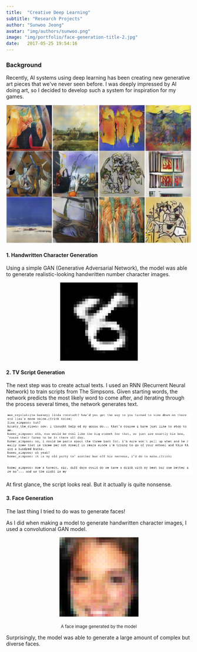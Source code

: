 ```yaml
---
title:  "Creative Deep Learning"
subtitle: "Research Projects"
author: "Sunwoo Jeong"
avatar: "img/authors/sunwoo.png"
image: "img/portfolio/face-generation-title-2.jpg"
date:   2017-05-25 19:54:16
---
```


### Background
Recently, AI systems using deep learning has been creating new generative art pieces that we've never seen before. I was deeply impressed by AI doing art, so I decided to develop such a system for inspiration for my games.

<center> <img src="/img/can.jpg"/> </center>

#### 1. Handwritten Character Generation
Using a simple GAN (Generative Adversarial Network), the model was able to generate realistic-looking handwritten number character images.

<center> <img src="/img/portfolio/character-gen.png"/> </center>

#### 2. TV Script Generation
The next step was to create actual texts. I used an RNN (Recurrent Neural Network) to train scripts from The Simpsons. Given starting words, the network predicts the most likely word to come after, and iterating through the process several times, the network generates text.

<center> <img src="/img/portfolio/script-gen.png" width="505" height="170"/> </center>

At first glance, the script looks real. But it actually is quite nonsense.

#### 3. Face Generation
The last thing I tried to do was to generate faces!

As I did when making a model to generate handwritten character images, I used a convolutional GAN model.

<center>
<img src="/img/portfolio/face-gen.png"/> 
<p><small>A face image generated by the model</small></p>
</center>

Surprisingly, the model was able to generate a large amount of complex but diverse faces.
